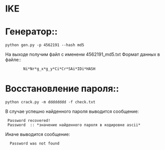 # IKE


  # Генератор::
   
    python gen.py -p 4562191 --hash md5
    
   На выходе получим файл с имененм 4562191_md5.txt
    Формат данных в файле::
   
            Ni*Nr*g_x*g_y*Ci*Cr*SAi*IDi*HASH
   
  # Восстановление пароля::
    
    python crack.py -m dddddddd -f check.txt
    
    
  В случае успешно найденного пароля выводится сообщение:
    
     Password recovered! 
     Password  :: *значение найденного пароля в кодировке ascii*
  
  Иначе выводится сообщение:
   
      Password was not found
   
